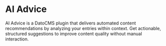# AI Advice

AI Advice is a DatoCMS plugin that delivers automated content recommendations by analyzing your entries within context. Get actionable, structured suggestions to improve content quality without manual interaction.